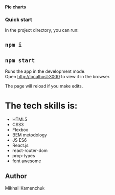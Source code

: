 #### Pie charts

### Quick start

In the project directory, you can run:

## `npm i`

## `npm start`

Runs the app in the development mode.<br />
Open [http://localhost:3000](http://localhost:3000) to view it in the browser.

The page will reload if you make edits.<br />

# The tech skills is:

- HTML5
- CSS3
- Flexbox
- BEM metodology
- JS ES6
- React.js
- react-router-dom
- prop-types
- font awesome

## Author
Mikhail Kamenchuk

